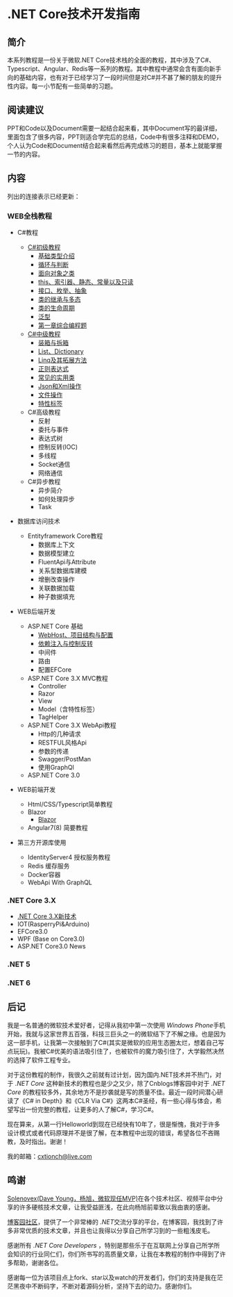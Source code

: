 # .NET Core技术开发指南

## 简介

本系列教程是一份关于微软.NET Core技术栈的全面的教程，其中涉及了C#、Typescript、Angular、Redis等一系列的教程。其中教程中通常会含有面向新手向的基础内容，也有对于已经学习了一段时间但是对C#并不甚了解的朋友的提升性内容。每一小节配有一些简单的习题。

## 阅读建议

PPT和Code以及Document需要一起结合起来看，其中Document写的最详细，里面包含了很多内容，PPT则适合学完后的总结，Code中有很多注释和DEMO，个人认为Code和Document结合起来看然后再完成练习的题目，基本上就能掌握一节的内容。

## 内容

列出的连接表示已经更新：

### WEB全栈教程

- C#教程
  - [C#初级教程](https://github.com/StevenEco/.NetCoreGuide/tree/master/Documents/CSharpNoteBook/Easy)
    - [基础类型介绍](https://github.com/StevenEco/.NetCoreGuide/tree/master/Documents/CSharpNoteBook/Easy/1-1基础类型.md)
    - [循环与判断](https://github.com/StevenEco/.NetCoreGuide/tree/master/Documents/CSharpNoteBook/Easy/1-2循环判断.md)
    - [面向对象之类](https://github.com/StevenEco/.NetCoreGuide/tree/master/Documents/CSharpNoteBook/Easy/1-3面向对象.md)
    - [this、索引器、静态、常量以及只读](https://github.com/StevenEco/.NetCoreGuide/tree/master/Documents/CSharpNoteBook/Easy/1-4索引器、静态、常量、this.md)
    - [接口、枚举、抽象](https://github.com/StevenEco/.NetCoreGuide/tree/master/Documents/CSharpNoteBook/Easy/1-5接口、枚举、抽象.md)
    - [类的继承与多态](https://github.com/StevenEco/.NetCoreGuide/tree/master/Documents/CSharpNoteBook/Easy/1-6多态与继承.md)
    - [类的生命周期](https://github.com/StevenEco/.NetCoreGuide/tree/master/Documents/CSharpNoteBook/Easy/1-7类的生命周期.md)
    - [泛型](https://github.com/StevenEco/.NetCoreGuide/tree/master/Documents/CSharpNoteBook/Easy/1-8泛型.md)
    - [第一章综合编程题](https://github.com/StevenEco/.NetCoreGuide/tree/master/Documents/CSharpNoteBook/Easy/第一章综合编程题.md)
  - [C#中级教程](https://github.com/StevenEco/.NetCoreGuide/tree/master/Documents/CSharpNoteBook/Middle)
    - [装箱与拆箱](https://github.com/StevenEco/.NetCoreGuide/tree/master/Documents/CSharpNoteBook/Middle/2-1装箱与拆箱.md)
    - [List、Dictionary](https://github.com/StevenEco/.NetCoreGuide/tree/master/Documents/CSharpNoteBook/Middle/2-2List.md)
    - [Linq及其拓展方法](https://github.com/StevenEco/.NetCoreGuide/tree/master/Documents/CSharpNoteBook/Middle/2-3Linq与拓展方法.md)
    - [正则表达式](https://github.com/StevenEco/.NetCoreGuide/tree/master/Documents/CSharpNoteBook/Middle/2-4正则表达式.md)
    - [常见的实用类](https://github.com/StevenEco/.NetCoreGuide/tree/master/Documents/CSharpNoteBook/Middle/2-5常见的实用类.md)
    - [Json和Xml操作](https://github.com/StevenEco/.NetCoreGuide/tree/master/Documents/CSharpNoteBook/Middle/2-6Json和XML操作.md)
    - [文件操作](https://github.com/StevenEco/.NetCoreGuide/tree/master/Documents/CSharpNoteBook/Middle/2-7文件操作.md)
    - [特性标签](https://github.com/StevenEco/.NetCoreGuide/tree/master/Documents/CSharpNoteBook/Middle/2-8特性标签.md)
  - C#高级教程
    - 反射
    - 委托与事件
    - 表达式树
    - 控制反转(IOC)
    - 多线程
    - Socket通信
    - 网络通信
  - C#异步教程
    - 异步简介
    - 如何处理异步
    - Task
- 数据库访问技术
  - Entityframework Core教程
    - 数据库上下文
    - 数据模型建立
    - FluentApi与Attribute
    - 关系型数据库建模
    - 增删改查操作
    - 关联数据加载
    - 种子数据填充

- WEB后端开发
  - ASP.NET Core 基础
    - [WebHost、项目结构与配置](https://github.com/StevenEco/.NetCoreGuide/blob/master/Documents/.NET%20CoreWeb/ASP.NET%20Core%20Basic/1-1WebHost%E4%B8%8E%E9%A1%B9%E7%9B%AE%E9%85%8D%E7%BD%AE.md)
    - [依赖注入与控制反转](https://github.com/StevenEco/.NetCoreGuide/blob/master/Documents/.NET%20CoreWeb/ASP.NET%20Core%20Basic/1-2%E4%BE%9D%E8%B5%96%E6%B3%A8%E5%85%A5%E4%B8%8E%E6%8E%A7%E5%88%B6%E5%8F%8D%E8%BD%AC.md)
    - 中间件
    - 路由
    - 配置EFCore
  - ASP.NET Core 3.X MVC教程
    - Controller
    - Razor
    - View
    - Model（含特性标签）
    - TagHelper
  - ASP.NET Core 3.X WebApi教程
    - Http的几种请求
    - RESTFUL风格Api
    - 参数的传递
    - Swagger/PostMan
    - 使用GraphQl
  - ASP.NET Core 3.0

- WEB前端开发
  - Html/CSS/Typescript简单教程
  - Blazor
    - [Blazor](https://github.com/StevenEco/.NetCoreGuide/blob/master/Documents/.NET%20CoreWeb/Blazor/1-Blazor%E9%A1%B9%E7%9B%AE.md)
  - Angular7(8) 简要教程
- 第三方开源库使用  
  - IdentityServer4 授权服务教程
  - Redis 缓存服务
  - Docker容器
  - WebApi With GraphQL

### .NET Core 3.X

- [.NET Core 3.X新技术](https://github.com/StevenEco/.NetCoreGuide/blob/master/Documents/.NET%20Core%203.0%20Preview/What's%20New.md)
- IOT(RasperryPi&Arduino)
- EFCore3.0
- WPF (Base on Core3.0)
- ASP.NET Core3.0 News

### .NET 5

### .NET 6

## 后记

我是一名普通的微软技术爱好者，记得从我初中第一次使用 *Windows Phone*手机开始，我就与这家世界五百强，科技三巨头之一的微软结下了不解之缘。也是因为这一部手机，让我第一次接触到了C#(其实是微软的应用生态圈太烂，想着自己写点玩玩)。我被C#优美的语法吸引住了，也被软件的魔力吸引住了，大学毅然决然的选择了软件工程专业。

对于这份教程的制作，我很久之前就有过计划，因为国内.NET技术并不热门，对于 *.NET Core* 这种新技术的教程也是少之又少，除了Cnblogs博客园中对于 *.NET Core* 的教程较多外，其余地方不是抄袭就是写的质量不佳。最近一段时间潜心研读了《C# in Depth》和《CLR Via C#》这两本C#圣经，有一些心得与体会，希望写出一份完整的教程，让更多的人了解C#，学习C#。

现在算来，从第一行Helloworld到现在已经快有10年了，很是惭愧，我对于许多设计模式或者代码原理并不是很了解，在本教程中出现的错误，希望各位不吝赐教，及时指出。谢谢！

我的邮箱：cxtionch@live.com

## 鸣谢

[Solenovex(Dave Young，杨旭，微软现任MVP)](https://github.com/solenovex)在各个技术社区、视频平台中分享的许多硬核技术文章，让我受益匪浅，在此向杨旭前辈致以我由衷的感谢。

[博客园社区](www.cnblogs.com)，提供了一个非常棒的 *.NET*交流分享的平台，在博客园，我找到了许多非常优质的技术文章，并且也让我得以分享自己所学习到的一些粗浅皮毛。

感谢所有 *.NET Core Developers* ，特别是那些乐于在互联网上分享自己所学所会知识的行业同仁们，你们所书写的高质量文章，让我在本教程的制作中得到了许多帮助，谢谢各位。

感谢每一位为该项目点上fork、star以及watch的开发者们，你们的支持是我在茫茫黑夜中不断码字，不断对着源码分析，坚持下去的动力。感谢你们。
